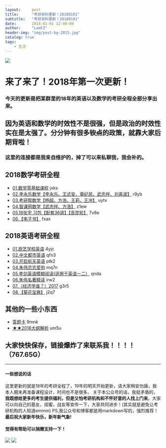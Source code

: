```yaml
---
layout:     post
title:      "考研资料更新！20180101"
subtitle:   "考研资料更新！20180101"
date:       2018-01-01 12:00:00
author:     "LamFZ"
header-img: "img/post-bg-2015.jpg"
catalog: true
tags:
    - 生活
---
```


![](https://timgsa.baidu.com/timg?image&quality=80&size=b9999_10000&sec=1514738950230&di=4ada63ff5b103dd07e04b106926b5ac6&imgtype=0&src=http%3A%2F%2Fd.hiphotos.baidu.com%2Fzhidao%2Fpic%2Fitem%2Feac4b74543a98226e4d0d25e8282b9014a90ebb2.jpg)
# 来了来了！2018年第一次更新！
### 今天的更新是把某群里的18年的英语以及数学的考研全程全部分享出来。
因为英语和数学的时效性不是很强，但是政治的时效性实在是太强了。分分钟有很多~~钦点~~的政策，就靠大家后期背啦！
-------
### 这里的连接都是我亲自维护的，掉了可以来私聊我，我会补的。
## 2018数学考研全程

* [01.数学零基础课程](https://pan.baidu.com/s/1bo7rJ0z)  jxks
* [02.李永乐数学【李永乐、王式安、章纪民、武忠祥、刘喜波】](https://pan.baidu.com/s/1geLwOMZ) r9yb
* [03.考研帮数学【杨超、方浩、王莉、王冲】](https://pan.baidu.com/s/1hszWpqk) uytv
* [04.智课网数学【武忠祥、方浩】](https://pan.baidu.com/s/1sln2HFv) z1ew
* [05.18张宇 习包【配套36讲】【高昆轮】](https://pan.baidu.com/s/1ctwTh8) 7v8e
* [06.【电子书】](https://pan.baidu.com/s/1boH1fqB) fxax


## 2018英语考研全程

* [01.厨艺学校英语](https://pan.baidu.com/s/1hrDnlU8) 4yjc
* [02.中文都市英语](https://pan.baidu.com/s/1qYSgss0) qfn3
* [03.开启航天英语](https://pan.baidu.com/s/1qYBRoAw) ptk2
* [04.朱伟恋恋爱哟](https://pan.baidu.com/s/1jHJoMNW) mq7n
* [05.李剑英语模糊阅读(适用于英语一二）](https://pan.baidu.com/s/1jIqyHSU) qnda
* [06.朱伟名著精读](https://pan.baidu.com/s/1hsivxEO) irw2
* [07.（经济学谁？）2017](https://pan.baidu.com/s/1mi9r8jY) g3r5
* [08.【葵花宝典】](https://pan.baidu.com/s/1eR65MpG) j2q7

## 其他的一些小东西 

* [答题卡](https://pan.baidu.com/s/1o8qW714) 9mnk 
* [★★2018大纲解析](https://pan.baidu.com/s/1dEYYaRJ) um5u

## 大家快快保存，链接爆炸了来联系我！！！！（767.65G）
---------
#### 一些想说的话
这里更新的就是18年的考研全程了，19年的明天开始更新，请大家稍安勿躁，我本人期末再准备课程设计，时间也不是很多。
关于本公众号的话，我挺矛盾的，**我既想给更多的考生提供福利，但是又怕考研机构和不怀好意的人找上门来**。大家可以向自己的基友，闺蜜，战友等宣传一下，大家共同进步！(其实就是避免让考研机构的人知道emmm)
PS,我公众号和博客都是用markdown写的，强烈推荐！
**最后祝大家新年快乐，新年新气象!**

#### 觉得有帮助可以捐赠支持一下！
![](https://timgsa.baidu.com/timg?image&quality=80&size=b9999_10000&sec=1514739195444&di=773936890dfe86fcf8a25b3db2384433&imgtype=0&src=http%3A%2F%2Fi.zeze.com%2Fattachment%2Fforum%2F201603%2F26%2F104839u04ctdk924k8pbdb.jpeg)
![](http://ww4.sinaimg.cn/large/0060lm7Tly1fn0b1zneraj30iz0lj75q.jpg
)

